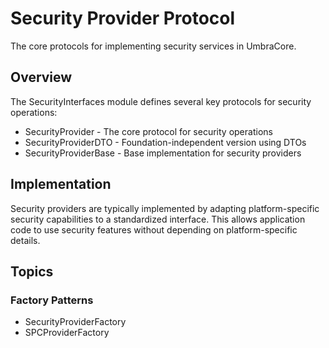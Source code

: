 # Security Provider Protocol

The core protocols for implementing security services in UmbraCore.

## Overview

The SecurityInterfaces module defines several key protocols for security operations:

- SecurityProvider - The core protocol for security operations
- SecurityProviderDTO - Foundation-independent version using DTOs
- SecurityProviderBase - Base implementation for security providers

## Implementation

Security providers are typically implemented by adapting platform-specific 
security capabilities to a standardized interface. This allows application code
to use security features without depending on platform-specific details.

## Topics

### Factory Patterns

- SecurityProviderFactory
- SPCProviderFactory
